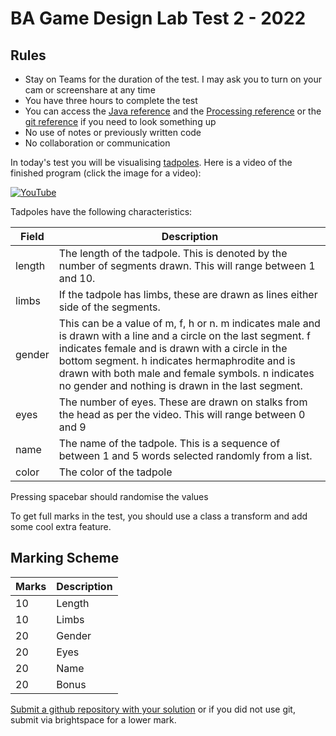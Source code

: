 # BA Game Design Lab Test 2 - 2022

## Rules
- Stay on Teams for the duration of the test. I may ask you to turn on your cam or screenshare at any time
- You have three hours to complete the test 
- You can access the [Java reference](https://docs.oracle.com/javase/7/docs/api/) and the [Processing reference](https://processing.org/reference/) or the [git reference](https://git-scm.com/docs) if you need to look something up
- No use of notes or previously written code
- No collaboration or communication

In today's test you will be visualising [tadpoles](https://en.wikipedia.org/wiki/Tadpole). Here is a video of the finished program (click the image for a video):

[![YouTube](http://img.youtube.com/vi/_5xhlXh_NwI/0.jpg)](https://youtu.be/_5xhlXh_NwI)

Tadpoles have the following characteristics:

| Field | Description |
|-------|-------------|
| length | The length of the tadpole. This is denoted by the number of segments drawn. This will range between 1 and 10. |
| limbs | If the tadpole has limbs, these are drawn as lines either side of the segments. |
| gender | This can be a value of m, f, h or n. m indicates male and is drawn with a line and a circle on the last segment. f indicates female and is drawn with a circle in the bottom segment. h indicates hermaphrodite and is drawn with both male and female symbols. n indicates no gender and nothing is drawn in the last segment.
| eyes | The number of eyes. These are drawn on stalks from the head as per the video. This will range between 0 and 9 |
| name | The name of the tadpole. This is a sequence of between 1 and 5 words selected randomly from a list. |
| color | The color of the tadpole |

Pressing spacebar should randomise the values

To get full marks in the test, you should use a class a transform and add some cool extra feature.

## Marking Scheme

| Marks | Description |
|-------|-------------|
| 10 | Length |
| 10 | Limbs |
| 20 | Gender |
| 20 | Eyes |
| 20 | Name |
| 20 | Bonus |

[Submit a github repository with your solution](https://forms.office.com/Pages/ResponsePage.aspx?id=yxdjdkjpX06M7Nq8ji_V2ou3qmFXqEdGlmiD1Myl3gNUQTI5NEkwUlMwUFVJM0JTOTdTMzJJTjZDOC4u) or if you did not use git, submit via brightspace for a lower mark. 